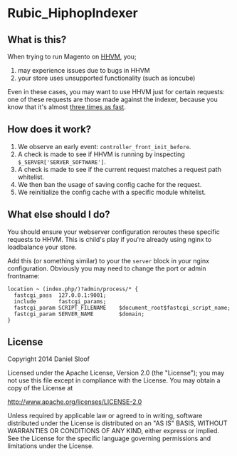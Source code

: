 # Rubic_HiphopIndexer

## What is this?

When trying to run Magento on [HHVM](https://github.com/facebook/hhvm), you;

1. may experience issues due to bugs in HHVM
2. your store uses unsupported functionality (such as ioncube)

Even in these cases, you may want to use HHVM just for certain requests: one of these requests are those made against the indexer, because you know that it's almost [three times as fast](https://twitter.com/daniel_sloof/status/401414537204625408). 

## How does it work?

1. We observe an early event: ``controller_front_init_before``.
2. A check is made to see if HHVM is running by inspecting ``$_SERVER['SERVER_SOFTWARE']``.
3. A check is made to see if the current request matches a request path whitelist.
4. We then ban the usage of saving config cache for the request.
5. We reinitialize the config cache with a specific module whitelist.

## What else should I do?

You should ensure your webserver configuration reroutes these specific requests to HHVM. This is child's play if you're already using nginx to loadbalance your store.

Add this (or something similar) to your the ``server`` block in your nginx configuration. Obviously you may need to change the port or admin frontname:

```
location ~ (index.php/)?admin/process/* {
  fastcgi_pass  127.0.0.1:9001;
  include       fastcgi_params;
  fastcgi_param SCRIPT_FILENAME    $document_root$fastcgi_script_name;
  fastcgi_param SERVER_NAME        $domain;
}
```


## License

Copyright 2014 Daniel Sloof

Licensed under the Apache License, Version 2.0 (the "License");
you may not use this file except in compliance with the License.
You may obtain a copy of the License at

http://www.apache.org/licenses/LICENSE-2.0

Unless required by applicable law or agreed to in writing, software
distributed under the License is distributed on an "AS IS" BASIS,
WITHOUT WARRANTIES OR CONDITIONS OF ANY KIND, either express or implied.
See the License for the specific language governing permissions and
limitations under the License.
